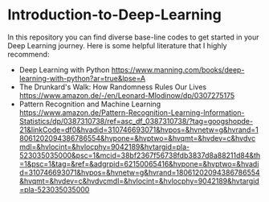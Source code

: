 # Introduction-to-Deep-Learning
In this repository you can find diverse base-line codes to get started in your Deep Learning journey. Here is some helpful literature that I highly recommend:
- Deep Learning with Python https://www.manning.com/books/deep-learning-with-python?ar=true&lpse=A
- The Drunkard's Walk: How Randomness Rules Our Lives https://www.amazon.de/-/en/Leonard-Mlodinow/dp/0307275175
- Pattern Recognition and Machine Learning https://www.amazon.de/Pattern-Recognition-Learning-Information-Statistics/dp/0387310738/ref=asc_df_0387310738/?tag=googshopde-21&linkCode=df0&hvadid=310746693071&hvpos=&hvnetw=g&hvrand=18061202094386786554&hvpone=&hvptwo=&hvqmt=&hvdev=c&hvdvcmdl=&hvlocint=&hvlocphy=9042189&hvtargid=pla-523035035000&psc=1&mcid=38bf2367f56738fdb3837d8a88211d84&th=1&psc=1&tag=&ref=&adgrpid=62150065416&hvpone=&hvptwo=&hvadid=310746693071&hvpos=&hvnetw=g&hvrand=18061202094386786554&hvqmt=&hvdev=c&hvdvcmdl=&hvlocint=&hvlocphy=9042189&hvtargid=pla-523035035000
